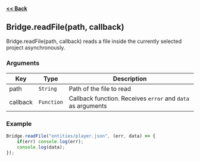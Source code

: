 #### [<< Back](https://github.com/solvedDev/bridge./blob/master/plugins/getting-started.md)
## Bridge.readFile(path, callback)
Bridge.readFile(path, callback) reads a file inside the currently selected project asynchronously.

### Arguments
| Key | Type | Description
| --- | --- | ---
| path | ```String``` | Path of the file to read
| callback | ```Function``` | Callback function. Receives ```error``` and ```data``` as arguments


### Example
```javascript
Bridge.readFile("entities/player.json", (err, data) => {
    if(err) console.log(err);
    console.log(data);
});
```
